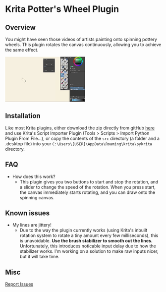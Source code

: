 # Krita Potter's Wheel Plugin

## Overview

You might have seen those videos of artists painting onto spinning pottery wheels. This plugin rotates the canvas continuously, allowing you to achieve the same effect.

![Pottery Wheel Demo](kritapotterywheeldemo.gif)

## Installation

Like most Krita plugins, either download the zip directly from gitHub [here]() and use Krita's Script Importer Plugin (Tools > Scripts > Import Python Plugin From File...), or copy the contents of the `src` directory (a folder and a .desktop file) into your `C:\Users\[USER]\AppData\Roaming\krita\pykrita` directory.

## FAQ

- How does this work?
  - This plugin gives you two buttons to start and stop the rotation, and a slider to change the speed of the rotation. When you press start, the canvas immediately starts rotating, and you can draw onto the spinning canvas.


## Known issues

- My lines are jittery!
  - Due to the way the plugin currently works (using Krita's inbuilt rotation system to rotate a tiny amount every few milliseconds), this is unavoidable. **Use the brush stabilizer to smooth out the lines.** Unfortunately, this introduces noticable input delay due to how the stabilizer works. I'm working on a solution to make raw inputs nicer, but it will take time.

## Misc

[Report Issues](https://github.com/RainbowPangolin/kritapotterswheel/issues)
